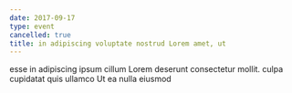 ```yaml
---
date: 2017-09-17
type: event
cancelled: true
title: in adipiscing voluptate nostrud Lorem amet, ut
---
```

esse in adipiscing ipsum cillum Lorem deserunt consectetur mollit. culpa cupidatat quis ullamco Ut ea nulla eiusmod